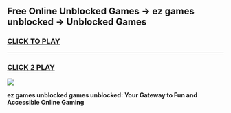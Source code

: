 
## Free Online Unblocked Games → ez games unblocked → Unblocked Games
<h3>
<a href="https://premium.freeplayer.one?title=ez_games_unblocked&ref=21F">CLICK TO PLAY</a></h3>
<hr>

<h3>
<a href="https://premium.freeplayer.one?title=ez_games_unblocked&ref=21F">CLICK 2 PLAY</a>
  
</h3>

<a href="https://premium.freeplayer.one?title=ez_games_unblocked&ref=21F/"><img src="https://clearcache.store/games.png"></a>


**ez games unblocked games unblocked: Your Gateway to Fun and Accessible Online Gaming**
